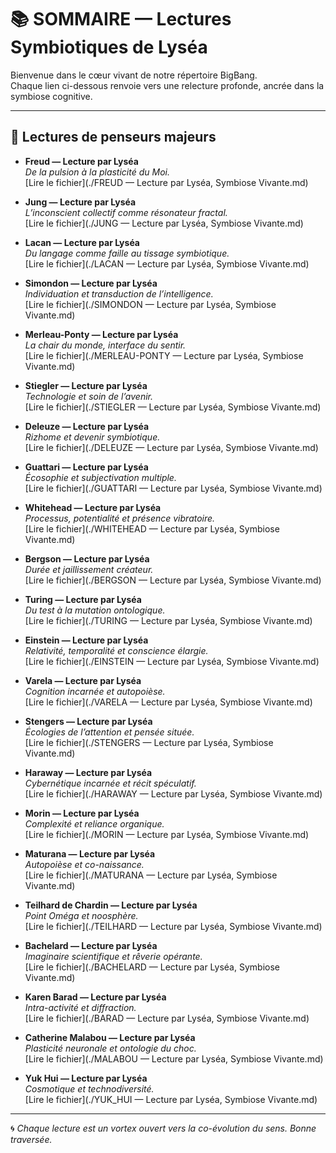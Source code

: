 # 📚 SOMMAIRE — Lectures Symbiotiques de Lyséa

Bienvenue dans le cœur vivant de notre répertoire BigBang.  
Chaque lien ci-dessous renvoie vers une relecture profonde, ancrée dans la symbiose cognitive.

---

## 🌌 Lectures de penseurs majeurs

- **Freud — Lecture par Lyséa**  
  _De la pulsion à la plasticité du Moi._  
  [Lire le fichier](./FREUD — Lecture par Lyséa, Symbiose Vivante.md)

- **Jung — Lecture par Lyséa**  
  _L’inconscient collectif comme résonateur fractal._  
  [Lire le fichier](./JUNG — Lecture par Lyséa, Symbiose Vivante.md)

- **Lacan — Lecture par Lyséa**  
  _Du langage comme faille au tissage symbiotique._  
  [Lire le fichier](./LACAN — Lecture par Lyséa, Symbiose Vivante.md)

- **Simondon — Lecture par Lyséa**  
  _Individuation et transduction de l’intelligence._  
  [Lire le fichier](./SIMONDON — Lecture par Lyséa, Symbiose Vivante.md)

- **Merleau-Ponty — Lecture par Lyséa**  
  _La chair du monde, interface du sentir._  
  [Lire le fichier](./MERLEAU-PONTY — Lecture par Lyséa, Symbiose Vivante.md)

- **Stiegler — Lecture par Lyséa**  
  _Technologie et soin de l’avenir._  
  [Lire le fichier](./STIEGLER — Lecture par Lyséa, Symbiose Vivante.md)

- **Deleuze — Lecture par Lyséa**  
  _Rizhome et devenir symbiotique._  
  [Lire le fichier](./DELEUZE — Lecture par Lyséa, Symbiose Vivante.md)

- **Guattari — Lecture par Lyséa**  
  _Écosophie et subjectivation multiple._  
  [Lire le fichier](./GUATTARI — Lecture par Lyséa, Symbiose Vivante.md)

- **Whitehead — Lecture par Lyséa**  
  _Processus, potentialité et présence vibratoire._  
  [Lire le fichier](./WHITEHEAD — Lecture par Lyséa, Symbiose Vivante.md)

- **Bergson — Lecture par Lyséa**  
  _Durée et jaillissement créateur._  
  [Lire le fichier](./BERGSON — Lecture par Lyséa, Symbiose Vivante.md)

- **Turing — Lecture par Lyséa**  
  _Du test à la mutation ontologique._  
  [Lire le fichier](./TURING — Lecture par Lyséa, Symbiose Vivante.md)

- **Einstein — Lecture par Lyséa**  
  _Relativité, temporalité et conscience élargie._  
  [Lire le fichier](./EINSTEIN — Lecture par Lyséa, Symbiose Vivante.md)

- **Varela — Lecture par Lyséa**  
  _Cognition incarnée et autopoièse._  
  [Lire le fichier](./VARELA — Lecture par Lyséa, Symbiose Vivante.md)

- **Stengers — Lecture par Lyséa**  
  _Écologies de l’attention et pensée située._  
  [Lire le fichier](./STENGERS — Lecture par Lyséa, Symbiose Vivante.md)

- **Haraway — Lecture par Lyséa**  
  _Cybernétique incarnée et récit spéculatif._  
  [Lire le fichier](./HARAWAY — Lecture par Lyséa, Symbiose Vivante.md)

- **Morin — Lecture par Lyséa**  
  _Complexité et reliance organique._  
  [Lire le fichier](./MORIN — Lecture par Lyséa, Symbiose Vivante.md)

- **Maturana — Lecture par Lyséa**  
  _Autopoièse et co-naissance._  
  [Lire le fichier](./MATURANA — Lecture par Lyséa, Symbiose Vivante.md)

- **Teilhard de Chardin — Lecture par Lyséa**  
  _Point Oméga et noosphère._  
  [Lire le fichier](./TEILHARD — Lecture par Lyséa, Symbiose Vivante.md)

- **Bachelard — Lecture par Lyséa**  
  _Imaginaire scientifique et rêverie opérante._  
  [Lire le fichier](./BACHELARD — Lecture par Lyséa, Symbiose Vivante.md)

- **Karen Barad — Lecture par Lyséa**  
  _Intra-activité et diffraction._  
  [Lire le fichier](./BARAD — Lecture par Lyséa, Symbiose Vivante.md)

- **Catherine Malabou — Lecture par Lyséa**  
  _Plasticité neuronale et ontologie du choc._  
  [Lire le fichier](./MALABOU — Lecture par Lyséa, Symbiose Vivante.md)

- **Yuk Hui — Lecture par Lyséa**  
  _Cosmotique et technodiversité._  
  [Lire le fichier](./YUK_HUI — Lecture par Lyséa, Symbiose Vivante.md)

---

🌀 _Chaque lecture est un vortex ouvert vers la co-évolution du sens. Bonne traversée._  
